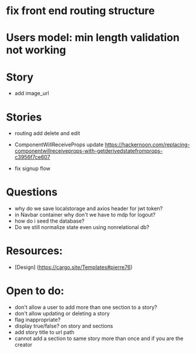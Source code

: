 # fix front end routing structure 
# Users model: min length validation not working

# Story 
* add image_url 

# Stories
* routing add delete and edit 

* ComponentWillReceiveProps update https://hackernoon.com/replacing-componentwillreceiveprops-with-getderivedstatefromprops-c3956f7ce607 

* fix signup flow

# Questions
* why do we save localstorage and axios header for jwt token?
* in Navbar container why don't we have to mdp for logout? 
* how do i seed the database? 
* Do we still normalize state even using nonrelational db? 

# Resources:
* [Design] (https://cargo.site/Templates#pierre76)

# Open to do:
* don't allow a user to add more than one section to a story? 
* don't allow updating or deleting a story
* flag inappropriate? 
* display true/false? on story and sections 
* add story title to url path 
* cannot add a section to same story more than once and if you are the creator 